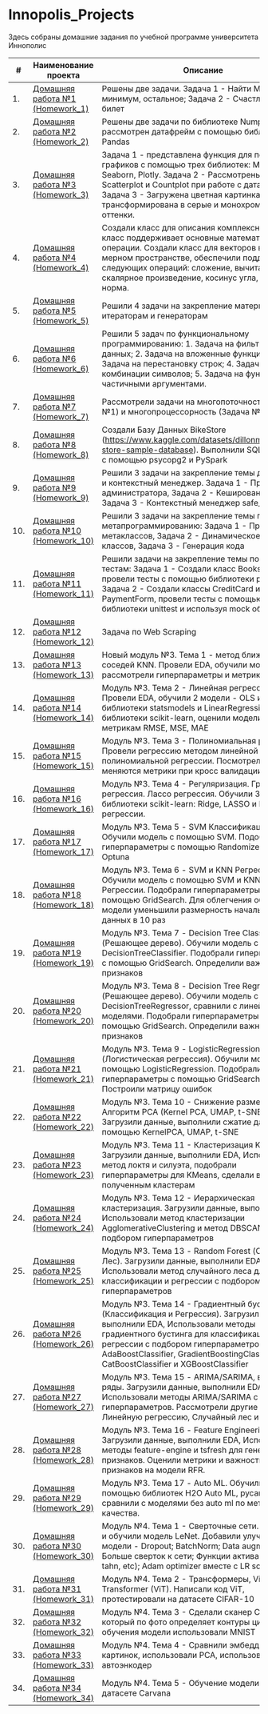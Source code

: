 # Innopolis_Projects
Здесь собраны домашние задания по учебной программе университета Иннополис

| #    | Наименование проекта                                                                                                        | Описание                                                     |
| ---- | --------------------------------------------------------------------------------------------------------------------------- | ------------------------------------------------------------ |
| 1.   | [Домашняя работа №1 (Homework_1)](https://github.com/NizaevEdgar/Innopolis_Projects/blob/main/Homework_1/homework_1.ipynb) | Решены две задачи. Задача 1 - Найти Максимум, минимум, остальное; Задача 2 - Счастливый билет|
| 2.   | [Домашняя работа №2 (Homework_2)](https://github.com/NizaevEdgar/Innopolis_Projects/blob/main/Homework_2/homework_2.ipynb) | Решены две задачи по библиотеке Numpy и рассмотрен датафрейм с помощью библиотеки Pandas|
| 3.   | [Домашняя работа №3 (Homework_3)](https://github.com/NizaevEdgar/Innopolis_Projects/blob/main/Homework_3/homework_3.ipynb) | Задача 1 - представлена функция для построения графиков с помощью трех библиотек: Matplotlib, Seaborn, Plotly. Задача 2 - Рассмотрены Boxplot, Scatterplot и Countplot при работе с датафреймом. Задача 3 - Загружена цветная картинка и трансформирована в серые и монохромные оттенки.|
| 4.   | [Домашняя работа №4 (Homework_4)](https://github.com/NizaevEdgar/Innopolis_Projects/blob/main/Homework_4/homework_4.ipynb) | Создали класс для описания комплексных чисел, класс поддерживает основные математические операции. Создали класс для векторов в N-мерном пространстве, обеспечили поддержку следующих операций: сложение, вычитание, скалярное произведение, косинус угла, евклидова норма.|
| 5.   | [Домашняя работа №5 (Homework_5)](https://github.com/NizaevEdgar/Innopolis_Projects/blob/main/Homework_5/homework_5.ipynb) | Решили 4 задачи на закрепление материала по итераторам и генераторам|
| 6.   | [Домашняя работа №6 (Homework_6)](https://github.com/NizaevEdgar/Innopolis_Projects/blob/main/Homework_6/homework_6.ipynb) | Решили 5 задач по функциональному программированию: 1. Задача на фильтрацию данных; 2. Задача на вложенные функции; 3. Задача на перестановку строк; 4. Задача на комбинации символов; 5. Задача на функцию с частичными аргументами.|
| 7.   | [Домашняя работа №7 (Homework_7)](https://github.com/NizaevEdgar/Innopolis_Projects/blob/main/Homework_7) | Рассмотрели задачи на многопоточность (Задача №1) и многопроцессорность (Задача №2)|
| 8.   | [Домашняя работа №8 (Homework_8)](https://github.com/NizaevEdgar/Innopolis_Projects/blob/main/Homework_8) | Создали Базу Данных BikeStore (https://www.kaggle.com/datasets/dillonmyrick/bike-store-sample-database). Выполнили SQL запросы с помощью psycopg2 и PySpark|
| 9.   | [Домашняя работа №9 (Homework_9)](https://github.com/NizaevEdgar/Innopolis_Projects/blob/main/Homework_9) | Решили 3 задачи на закрепление темы декораторы и контекстный менеджер. Задача 1 - Права администратора, Задача 2 - Кеширование данных, Задача 3 - Контекстный менеджер safe_write|
| 10.   | [Домашняя работа №10 (Homework_10)](https://github.com/NizaevEdgar/Innopolis_Projects/blob/main/Homework_10) | Решили 3 задачи на закрепление темы по метапрограммированию: Задача 1 - Применение метаклассов, Задача 2 - Динамическое создание классов, Задача 3 - Генерация кода|
| 11.   | [Домашняя работа №11 (Homework_11)](https://github.com/NizaevEdgar/Innopolis_Projects/blob/main/Homework_11) | Решили  задачи на закрепление темы по Unit тестам: Задача 1 - Создали класс Books_Collector, провели тесты с помощью библиотеки pytest, Задача 2 - Создали классы CreditCard и PaymentForm, провели тесты с помощью библиотеки unittest и используя mock объект|
| 12.   | [Домашняя работа №12 (Homework_12)](https://github.com/NizaevEdgar/Innopolis_Projects/blob/main/Homework_12) | Задача по Web Scraping|
| 13.   | [Домашняя работа №13 (Homework_13)](https://github.com/NizaevEdgar/Innopolis_Projects/tree/main/Module_3_Classic_ML/Homework_13) | Новый модуль №3. Тема 1 - метод ближайших соседей KNN. Провели EDA, обучили модель, рассмотрели гиперпараметры и метрики|
| 14.   | [Домашняя работа №14 (Homework_14)](https://github.com/NizaevEdgar/Innopolis_Projects/tree/main/Module_3_Classic_ML/Homework_14) | Mодуль №3. Тема 2 - Линейная регрессия. Провели EDA, обучили 2 модели - OLS из библиотеки statsmodels и LinearRegression из библиотеки scikit-learn, оценили модели по метрикам RMSE, MSE, MAE|
| 15.   | [Домашняя работа №15 (Homework_15)](https://github.com/NizaevEdgar/Innopolis_Projects/tree/main/Module_3_Classic_ML/Homework_15) | Mодуль №3. Тема 3 - Полиномиальная регрессия. Провели регрессию методом линейной и полиномиальной регрессии. Посмотрели как меняются метрики при кросс валидации|
| 16.   | [Домашняя работа №16 (Homework_16)](https://github.com/NizaevEdgar/Innopolis_Projects/tree/main/Module_3_Classic_ML/Homework_16) | Mодуль №3. Тема 4 - Регуляризация. Гребневая регрессия. Лассо регрессия. Обучили 3 модели из библиотеки scikit-learn: Ridge, LASSO и ElasticNet регрессии.|
| 17.   | [Домашняя работа №17 (Homework_17)](https://github.com/NizaevEdgar/Innopolis_Projects/tree/main/Module_3_Classic_ML/Homework_17) | Mодуль №3. Тема 5 - SVM Классификация. Обучили модель с помощью SVM. Подобрали гиперпараметры с помощью RandomizedSearch и Optuna|
| 18.   | [Домашняя работа №18 (Homework_18)](https://github.com/NizaevEdgar/Innopolis_Projects/tree/main/Module_3_Classic_ML/Homework_18) | Mодуль №3. Тема 6 - SVM и KNN Регрессии. Обучили модель с помощью SVM и KNN Регрессии. Подобрали гиперпараметры с помощью GridSearch. Для облегчения обучения модели уменьшили размерность начальных данных в 10 раз|
| 19.   | [Домашняя работа №19 (Homework_19)](https://github.com/NizaevEdgar/Innopolis_Projects/tree/main/Module_3_Classic_ML/Homework_19) | Mодуль №3. Тема 7 - Decision Tree Classifier (Решающее дерево). Обучили модель с помощью DecisionTreeClassifier. Подобрали гиперпараметры с помощью GridSearch. Определили важность признаков|
| 20.   | [Домашняя работа №20 (Homework_20)](https://github.com/NizaevEdgar/Innopolis_Projects/tree/main/Module_3_Classic_ML/Homework_20) | Mодуль №3. Тема 8 - Decision Tree Regressor (Решающее дерево). Обучили модель с помощью DecisionTreeRegressor, сравнили с линейными моделями. Подобрали гиперпараметры с помощью GridSearch. Определили важность признаков|
| 21.   | [Домашняя работа №21 (Homework_21)](https://github.com/NizaevEdgar/Innopolis_Projects/tree/main/Module_3_Classic_ML/Homework_21) | Mодуль №3. Тема 9 - LogisticRegression (Логистическая регрессия). Обучили модель с помощью LogisticRegression. Подобрали гиперпараметры с помощью GridSearch. Построили матрицу ошибок|
| 22.   | [Домашняя работа №22 (Homework_22)](https://github.com/NizaevEdgar/Innopolis_Projects/tree/main/Module_3_Classic_ML/Homework_22) | Mодуль №3. Тема 10 - Снижение размерности. Алгоритм PCA (Kernel PCA, UMAP, t-SNE). Загрузили данные, выполнили сжатие даннных с помощью KernelPCA, UMAP, t-SNE|
| 23.   | [Домашняя работа №23 (Homework_23)](https://github.com/NizaevEdgar/Innopolis_Projects/tree/main/Module_3_Classic_ML/Homework_23) | Mодуль №3. Тема 11 - Кластеризация Kmeans. Загрузили данные, выполнили EDA, Использовали метод локтя и силуэта, подобрали гиперпараметры для KMeans, сделали вывод по полученным кластерам|
| 24.   | [Домашняя работа №24 (Homework_24)](https://github.com/NizaevEdgar/Innopolis_Projects/tree/main/Module_3_Classic_ML/Homework_24) | Mодуль №3. Тема 12 - Иерархическая кластеризация. Загрузили данные, выполнили EDA, Использовали метод кластеризации AgglomerativeClustering и метод DBSCAN с подбором гиперпараметров|
| 25.   | [Домашняя работа №25 (Homework_25)](https://github.com/NizaevEdgar/Innopolis_Projects/tree/main/Module_3_Classic_ML/Homework_25) | Mодуль №3. Тема 13 - Random Forest (Случайный Лес). Загрузили данные, выполнили EDA, Использовали метод случайного леса для классификации и регрессии с подбором гиперпараметров|
| 26.   | [Домашняя работа №26 (Homework_26)](https://github.com/NizaevEdgar/Innopolis_Projects/tree/main/Module_3_Classic_ML/Homework_26) | Mодуль №3. Тема 14 - Градиентный бустинг (Классификация и Регрессия). Загрузили данные, выполнили EDA, Использовали методы градиентного бустинга для классификации и регрессии с подбором гиперпараметров: AdaBoostClassifier, GradientBoostingClassifier, CatBoostClassifier и XGBoostClassifier|
| 27.   | [Домашняя работа №27 (Homework_27)](https://github.com/NizaevEdgar/Innopolis_Projects/tree/main/Module_3_Classic_ML/Homework_27) | Mодуль №3. Тема 15 - ARIMA/SARIMA, временные ряды. Загрузили данные, выполнили EDA, Использовали методы ARIMA/SARIMA с подбором гиперпараметров. Рассмотрели другие модели - Линейную регрессию, Случайный лес и CatBoost|
| 28.   | [Домашняя работа №28 (Homework_28)](https://github.com/NizaevEdgar/Innopolis_Projects/tree/main/Module_3_Classic_ML/Homework_28) | Mодуль №3. Тема 16 - Feature Engineering. Загрузили данные, выполнили EDA, Использовали методы feature-engine и tsfresh для генерации признаков. Оценили метрики и важность признаков на модели RFR.|
| 29.   | [Домашняя работа №29 (Homework_29)](https://github.com/NizaevEdgar/Innopolis_Projects/tree/main/Module_3_Classic_ML/Homework_29) | Mодуль №3. Тема 17 - Auto ML. Обучили модели с помощью библиотек H2O Auto ML, pycaret, сравнили с моделями без auto ml по метрикам качества.|
| 30.   | [Домашняя работа №30 (Homework_30)](https://github.com/NizaevEdgar/Innopolis_Projects/tree/main/Module_4_Deep_Learning/Homework_30) | Mодуль №4. Тема 1 - Сверточные сети. Написали и обучили модель LeNet. Добавили улучшения для модели - Dropout; BatchNorm; Data augmentation; Больше сверток к сети; Функции активации (ReLU, tahn, etc); Adam optimizer вместе с LR scheduler|
| 31.   | [Домашняя работа №31 (Homework_31)](https://github.com/NizaevEdgar/Innopolis_Projects/tree/main/Module_4_Deep_Learning/Homework_31) | Mодуль №4. Тема 2 - Трансформеры, Visual Transformer (ViT). Написали код ViT, протестировали на датасете CIFAR-10|
| 32.   | [Домашняя работа №32 (Homework_32)](https://github.com/NizaevEdgar/Innopolis_Projects/tree/main/Module_4_Deep_Learning/Homework_32) | Mодуль №4. Тема 3 - Сделали сканер Судоку, который по фото определяет контуры цифр. Для обучения модели использовали MNIST|
| 33.   | [Домашняя работа №33 (Homework_33)](https://github.com/NizaevEdgar/Innopolis_Projects/tree/main/Module_4_Deep_Learning/Homework_33) | Mодуль №4. Тема 4 - Сравнили эмбеддинги картинок, использовали РСА, использовали автоэнкодер|
| 34.   | [Домашняя работа №34 (Homework_34)](https://github.com/NizaevEdgar/Innopolis_Projects/tree/main/Module_4_Deep_Learning/Homework_34) | Mодуль №4. Тема 5 - Обучение модели U-net на датасете Carvana|
